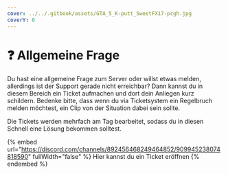 ```yaml
---
cover: ../../.gitbook/assets/GTA_5_K-putt_SweetFX17-pcgh.jpg
coverY: 0
---
```


# ❓ Allgemeine Frage

Du hast eine allgemeine Frage zum Server oder willst etwas melden, allerdings ist der Support gerade nicht erreichbar? Dann kannst du in diesem Bereich ein Ticket aufmachen und dort dein Anliegen kurz schildern. Bedenke bitte, dass wenn du via Ticketsystem ein Regelbruch melden möchtest, ein Clip von der Situation dabei sein sollte.

Die Tickets werden mehrfach am Tag bearbeitet, sodass du in diesen Schnell eine Lösung bekommen solltest.

{% embed url="https://discord.com/channels/892456468249464852/909945238074818590" fullWidth="false" %}
Hier kannst du ein Ticket eröffnen
{% endembed %}
